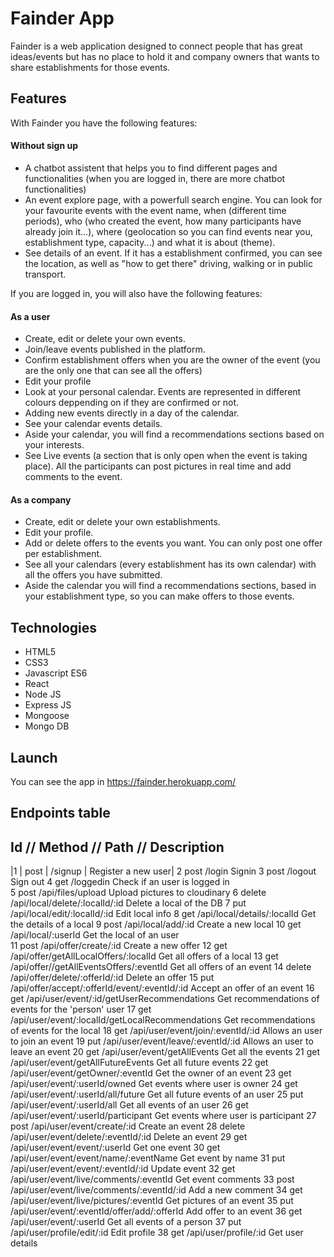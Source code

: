 # Fainder App

Fainder is a web application designed to connect people that has great ideas/events but has no place to hold it and company owners that wants to share establishments for those events.

## Features

With Fainder you have the following features: 

#### Without sign up
  - A chatbot assistent that helps you to find different pages and functionalities (when you are logged in, there are more chatbot functionalities)
  - An event explore page, with a powerfull search engine. You can look for your favourite events with the event name, when (different time periods), who (who created the event, how many participants have already join it...), where (geolocation so you can find events near you, establishment type, capacity...) and what it is about (theme).
  - See details of an event. If it has a establishment confirmed, you can see the location, as well as "how to get there" driving, walking or in public transport.
 
 If you are logged in, you will also have the following features: 
 
  #### As a user
  - Create, edit or delete your own events.
  - Join/leave events published in the platform.
  - Confirm establishment offers when you are the owner of the event (you are the only one that can see all the offers)
  - Edit your profile
  - Look at your personal calendar. Events are represented in different colours deppending on if they are confirmed or not. 
  - Adding new events directly in a day of the calendar.
  - See your calendar events details.
  - Aside your calendar, you will find a recommendations sections based on your interests.
  - See Live events (a section that is only open when the event is taking place). All the participants can post pictures in real time and add comments to the event.
  
  #### As a company
  - Create, edit or delete your own establishments.
  - Edit your profile.
  - Add or delete offers to the events you want. You can only post one offer per establishment.
  - See all your calendars (every establishment has its own calendar) with all the offers you have submitted.
  - Aside the calendar you will find a recommendations sections, based in your establishment type, so you can make offers to those events. 


## Technologies
- HTML5
- CSS3
- Javascript ES6
- React
- Node JS
- Express JS
- Mongoose
- Mongo DB

## Launch
 
 You can see the app in https://fainder.herokuapp.com/


## Endpoints table


Id // Method // Path                                            //  Description
----------------------------------------------------------------------------------------------------------
|1    |   post  |  /signup                                     |        Register a new user|
2       post    /login                                              Signin
3       post    /logout                                             Sign out
4       get     /loggedin                                           Check if an user is logged in                          
5       post    /api/files/upload                                   Upload pictures to cloudinary
6       delete  /api/local/delete/:localId/:id                      Delete a local of the DB
7       put     /api/local/edit/:localId/:id                        Edit local info
8       get     /api/local/details/:localId                         Get the details of a local
9       post    /api/local/add/:id                                  Create a new local
10      get     /api/local/:userId                                  Get the local of an user    
11      post    /api/offer/create/:id                               Create a new offer
12      get     /api/offer/getAllLocalOffers/:localId               Get all offers of a local
13      get     /api/offer//getAllEventsOffers/:eventId             Get all offers of an event
14      delete  /api/offer/delete/:offerId/:id                      Delete an offer
15      put     /api/offer/accept/:offerId/event/:eventId/:id       Accept an offer of an event
16      get     /api/user/event/:id/getUserRecommendations          Get recommendations of events for the 'person' user
17      get     /api/user/event/:localId/getLocalRecommendations    Get recommendations of events for the local
18      get     /api/user/event/join/:eventId/:id                   Allows an user to join an event
19      put     /api/user/event/leave/:eventId/:id                  Allows an user to leave an event
20      get     /api/user/event/getAllEvents                        Get all the events
21      get     /api/user/event/getAllFutureEvents                  Get all future events
22      get     /api/user/event/getOwner/:eventId                   Get the owner of an event
23      get     /api/user/event/:userId/owned                       Get events where user is owner
24      get     /api/user/event/:userId/all/future                  Get all future events of an user
25      put     /api/user/event/:userId/all                         Get all events of an user
26      get     /api/user/event/:userId/participant                 Get events where user is participant
27      post    /api/user/event/create/:id                          Create an event
28      delete  /api/user/event/delete/:eventId/:id                 Delete an event
29      get     /api/user/event/event/:userId                       Get one event
30      get     /api/user/event/event/name/:eventName               Get event by name
31      put     /api/user/event/event/:eventId/:id                  Update event
32      get     /api/user/event/live/comments/:eventId              Get event comments
33      post    /api/user/event/live/comments/:eventId/:id          Add a new comment
34      get     /api/user/event/live/pictures/:eventId              Get pictures of an event
35      put     /api/user/event/:eventId/offer/add/:offerId         Add offer to an event
36      get     /api/user/event/:userId                             Get all events of a person
37      put     /api/user/profile/edit/:id                          Edit profile
38      get     /api/user/profile/:id                               Get user details
